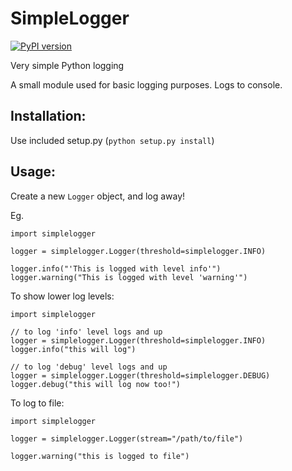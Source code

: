 SimpleLogger
============

[![PyPI version](https://badge.fury.io/py/SimpleLogger.png)](http://badge.fury.io/py/SimpleLogger)

Very simple Python logging

A small module used for basic logging purposes. Logs to console.

Installation:
-------------
Use included setup.py (`python setup.py install`)

Usage:
------
Create a new `Logger` object, and log away!

Eg.

    import simplelogger

    logger = simplelogger.Logger(threshold=simplelogger.INFO)

    logger.info("'This is logged with level info'")
    logger.warning("This is logged with level 'warning'")



To show lower log levels:

    import simplelogger

    // to log 'info' level logs and up
    logger = simplelogger.Logger(threshold=simplelogger.INFO)
    logger.info("this will log")

    // to log 'debug' level logs and up
    logger = simplelogger.Logger(threshold=simplelogger.DEBUG)
    logger.debug("this will log now too!")



To log to file:

    import simplelogger

    logger = simplelogger.Logger(stream="/path/to/file")

    logger.warning("this is logged to file")
